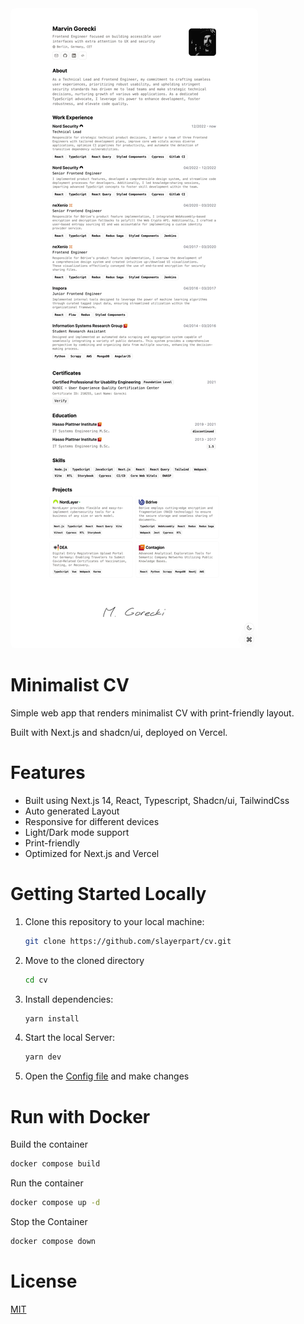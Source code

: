 <picture >
  <source media="(prefers-color-scheme: dark)" srcset="public/cv-page-screenshot-dark.jpeg">
  <source media="(prefers-color-scheme: light)" srcset="public/cv-page-screenshot-light.jpeg">
  <img style="border-radius: 8px;" alt="Shows a screenshot of the whole page." src="public/cv-page-screenshot-light.jpeg">
</picture>

# Minimalist CV

Simple web app that renders minimalist CV with print-friendly layout.

Built with Next.js and shadcn/ui, deployed on Vercel.

# Features

- Built using Next.js 14, React, Typescript, Shadcn/ui, TailwindCss
- Auto generated Layout
- Responsive for different devices
- Light/Dark mode support
- Print-friendly
- Optimized for Next.js and Vercel

# Getting Started Locally

1. Clone this repository to your local machine:

   ```bash
   git clone https://github.com/slayerpart/cv.git
   ```

2. Move to the cloned directory

   ```bash
   cd cv
   ```

3. Install dependencies:

   ```bash
   yarn install
   ```

4. Start the local Server:

   ```bash
   yarn dev
   ```

5. Open the [Config file](./src/data/resume-data.tsx) and make changes

# Run with Docker

Build the container

```sh
docker compose build
```

Run the container

```sh
docker compose up -d
```

Stop the Container

```sh
docker compose down
```

# License

[MIT](https://choosealicense.com/licenses/mit/)
